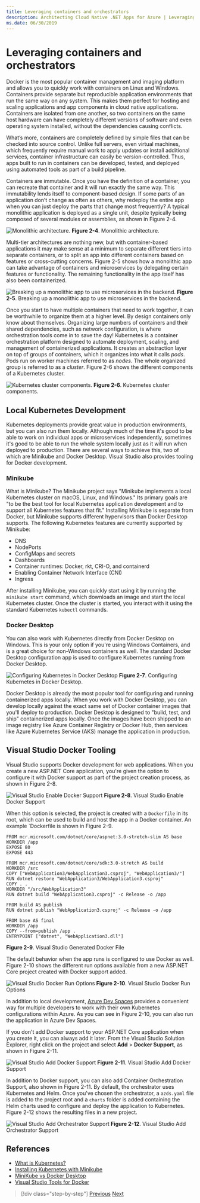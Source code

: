 ```yaml
---
title: Leveraging containers and orchestrators
description: Architecting Cloud Native .NET Apps for Azure | Leveraging Containers and Orchestrators
ms.date: 06/30/2019
---
```

# Leveraging containers and orchestrators

Docker is the most popular container management and imaging platform and allows you to quickly work with containers on Linux and Windows. Containers provide separate but reproducible application environments that run the same way on any system. This makes them perfect for hosting and scaling applications and app components in cloud native applications. Containers are isolated from one another, so two containers on the same host hardware can have completely different versions of software and even operating system installed, without the dependencies causing conflicts.

What’s more, containers are completely defined by simple files that can be checked into source control. Unlike full servers, even virtual machines, which frequently require manual work to apply updates or install additional services, container infrastructure can easily be version-controlled. Thus, apps built to run in containers can be developed, tested, and deployed using automated tools as part of a build pipeline.

Containers are immutable. Once you have the definition of a container, you can recreate that container and it will run exactly the same way. This immutability lends itself to component-based design. If some parts of an application don’t change as often as others, why redeploy the entire app when you can just deploy the parts that change most frequently? A typical monolithic application is deployed as a single unit, despite typically being composed of several modules or assemblies, as shown in Figure 2-4.

![Monolithic architecture.](./media/monolithic-architecture.png)
**Figure 2-4**. Monolithic architecture.

Multi-tier architectures are nothing new, but with container-based applications it may make sense at a minimum to separate different tiers into separate containers, or to split an app into different containers based on features or cross-cutting concerns. Figure 2-5 shows how a monolithic app can take advantage of containers and microservices by delegating certain features or functionality. The remaining functionality in the app itself has also been containerized.

![Breaking up a monolithic app to use microservices in the backend.](./media/breaking-up-monolith-with-backend-microservices.png)
**Figure 2-5**. Breaking up a monolithic app to use microservices in the backend.

Once you start to have multiple containers that need to work together, it can be worthwhile to organize them at a higher level. By design containers only know about themselves. Organizing large numbers of containers and their shared dependencies, such as network configuration, is where orchestration tools come in to save the day! Kubernetes is a container orchestration platform designed to automate deployment, scaling, and management of containerized applications. It creates an abstraction layer on top of groups of containers, which it organizes into what it calls *pods*. Pods run on worker machines referred to as *nodes*. The whole organized group is referred to as a *cluster*. Figure 2-6 shows the different components of a Kubernetes cluster.

![Kubernetes cluster components.](./media/kubernetes-cluster-components.png)
**Figure 2-6**. Kubernetes cluster components.

## Local Kubernetes Development

Kubernetes deployments provide great value in production environments, but you can also run them locally. Although much of the time it's good to be able to work on individual apps or microservices independently, sometimes it's good to be able to run the whole system locally just as it will run when deployed to production. There are several ways to achieve this, two of which are Minikube and Docker Desktop. Visual Studio also provides tooling for Docker development.

### Minikube

What is Minikube? The Minikube project says "Minikube implements a local Kubernetes cluster on macOS, Linux, and Windows." Its primary goals are "to be the best tool for local Kubernetes application development and to support all Kubernetes features that fit." Installing Minikube is separate from Docker, but Minikube supports different hypervisors than Docker Desktop supports. The following Kubernetes features are currently supported by Minikube:

- DNS
- NodePorts
- ConfigMaps and secrets
- Dashboards
- Container runtimes: Docker, rkt, CRI-O, and containerd
- Enabling Container Network Interface (CNI)
- Ingress

After installing Minikube, you can quickly start using it by running the `minikube start` command, which downloads an image and start the local Kubernetes cluster. Once the cluster is started, you interact with it using the standard Kubernetes `kubectl` commands.

### Docker Desktop

You can also work with Kubernetes directly from Docker Desktop on Windows. This is your only option if you're using Windows Containers, and is a great choice for non-Windows containers as well. The standard Docker Desktop configuration app is used to configure Kubernetes running from Docker Desktop.

![Configuring Kubernetes in Docker Desktop](./media/docker-desktop-kubernetes.png)
**Figure 2-7**. Configuring Kubernetes in Docker Desktop.

Docker Desktop is already the most popular tool for configuring and running containerized apps locally. When you work with Docker Desktop, you can develop locally against the exact same set of Docker container images that you'll deploy to production. Docker Desktop is designed to "build, test, and ship" containerized apps locally. Once the images have been shipped to an image registry like Azure Container Registry or Docker Hub, then services like Azure Kubernetes Service (AKS) manage the application in production.

## Visual Studio Docker Tooling

Visual Studio supports Docker development for web applications. When you create a new ASP.NET Core application, you're given the option to configure it with Docker support as part of the project creation process, as shown in Figure 2-8.

![Visual Studio Enable Docker Support](./media/visual-studio-enable-docker-support.png)
**Figure 2-8**. Visual Studio Enable Docker Support

When this option is selected, the project is created with a `Dockerfile` in its root, which can be used to build and host the app in a Docker container. An example `Dockerfile is shown in Figure 2-9.

```docker
FROM mcr.microsoft.com/dotnet/core/aspnet:3.0-stretch-slim AS base
WORKDIR /app
EXPOSE 80
EXPOSE 443

FROM mcr.microsoft.com/dotnet/core/sdk:3.0-stretch AS build
WORKDIR /src
COPY ["WebApplication3/WebApplication3.csproj", "WebApplication3/"]
RUN dotnet restore "WebApplication3/WebApplication3.csproj"
COPY . .
WORKDIR "/src/WebApplication3"
RUN dotnet build "WebApplication3.csproj" -c Release -o /app

FROM build AS publish
RUN dotnet publish "WebApplication3.csproj" -c Release -o /app

FROM base AS final
WORKDIR /app
COPY --from=publish /app .
ENTRYPOINT ["dotnet", "WebApplication3.dll"]
```

**Figure 2-9**. Visual Studio Generated Docker File

The default behavior when the app runs is configured to use Docker as well. Figure 2-10 shows the different run options available from a new ASP.NET Core project created with Docker support added.

![Visual Studio Docker Run Options](./media/visual-studio-docker-run-options.png)
**Figure 2-10**. Visual Studio Docker Run Options

In addition to local development, [Azure Dev Spaces](https://docs.microsoft.com/azure/dev-spaces/) provides a convenient way for multiple developers to work with their own Kubernetes configurations within Azure. As you can see in Figure 2-10, you can also run the application in Azure Dev Spaces.

If you don't add Docker support to your ASP.NET Core application when you create it, you can always add it later. From the Visual Studio Solution Explorer, right click on the project and select **Add** > **Docker Support**, as shown in Figure 2-11.

![Visual Studio Add Docker Support](./media/visual-studio-add-docker-support.png)
**Figure 2-11**. Visual Studio Add Docker Support

In addition to Docker support, you can also add Container Orchestration Support, also shown in Figure 2-11. By default, the orchestrator uses Kubernetes and Helm. Once you've chosen the orchestrator, a `azds.yaml` file is added to the project root and a `charts` folder is added containing the Helm charts used to configure and deploy the application to Kubernetes. Figure 2-12 shows the resulting files in a new project.

![Visual Studio Add Orchestrator Support](./media/visual-studio-add-orchestrator-support.png)
**Figure 2-12**. Visual Studio Add Orchestrator Support

## References

- [What is Kubernetes?](https://blog.newrelic.com/engineering/what-is-kubernetes/)
- [Installing Kubernetes with Minikube](https://kubernetes.io/docs/setup/learning-environment/minikube/)
- [MiniKube vs Docker Desktop](https://medium.com/containers-101/local-kubernetes-for-windows-minikube-vs-docker-desktop-25a1c6d3b766)
- [Visual Studio Tools for Docker](https://docs.microsoft.com/dotnet/standard/containerized-lifecycle-architecture/design-develop-containerized-apps/visual-studio-tools-for-docker)

>[!div class="step-by-step"]
>[Previous](scale-dotnet-applications.md)
>[Next](leverage-serverless-functions.md)
